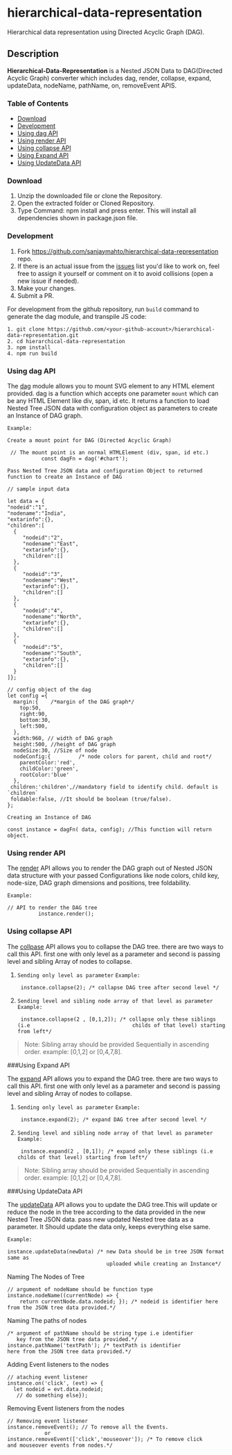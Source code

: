 # hierarchical-data-representation

Hierarchical data representation using Directed Acyclic Graph (DAG). 

## Description
**Hierarchical-Data-Representation** is a Nested JSON Data to
DAG(Directed Acyclic Graph) converter which includes dag, render, collapse, expand, updateData, nodeName, pathName, on, removeEvent APIS.


### Table of Contents

- [Download](#download)
- [Development](#development)
- [Using dag API](#using-dag-api)
- [Using render API](#using-render-api)
- [Using collapse API](#using-collapse-api)
- [Using Expand API](#using-expand-api)
- [Using UpdateData API](#using-updatedata-api)


### Download

 1. Unzip the downloaded file or clone the Repository.
 2. Open the extracted folder or Cloned Repository. 
 3. Type Command: npm install and press enter. This will 
      install all dependencies shown in package.json file.

### Development

1. Fork https://github.com/sanjaymahto/hierarchical-data-representation repo.
2. If there is an actual issue from the [issues](https://github.com/sanjaymahto/hierarchical-data-representation/issues) list you'd like to work on, feel free to assign it yourself or comment on it to avoid collisions (open a new issue if needed).
3. Make your changes.
4. Submit a PR.

For development from the github repository, run `build` command to generate the dag module, and transpile JS code:
 
    1. git clone https://github.com/<your-github-account>/hierarchical-data-representation.git
    2. cd hierarchical-data-representation
    3. npm install
    4. npm run build


### Using dag API

The [dag](https://github.com/sanjaymahto/hierarchical-data-representation/blob/origin/feature/refactoring-code/src/dag.js) module allows you to mount SVG element to any HTML element provided. dag is a function which accepts one parameter `mount` which can be any HTML Element like div, span, id etc.
It returns a function to load Nested Tree JSON data with configuration object as parameters to create an Instance of DAG graph.

`Example:`

`Create a mount point for DAG (Directed Acyclic Graph)`

     // The mount point is an normal HTMLElement (div, span, id etc.)
               const dagFn = dag('#chart'); 
 `Pass Nested Tree JSON data and configuration Object to returned function to create an Instance of DAG`     

    // sample input data
    
    let data = {  
    "nodeid":"1",
    "nodename":"India",
    "extarinfo":{},
    "children":[  
      {  
         "nodeid":"2",
         "nodename":"East",
         "extarinfo":{},
         "children":[]
      },
      {  
         "nodeid":"3",
         "nodename":"West",
         "extarinfo":{},
         "children":[]
      },
      {  
         "nodeid":"4",
         "nodename":"North",
         "extarinfo":{},
         "children":[]
      },
      {  
         "nodeid":"5",
         "nodename":"South",
         "extarinfo":{},
         "children":[]
      }
    ]};

    // config object of the dag
    let config ={  
      margin:{    /*margin of the DAG graph*/
        top:50,
        right:90,
        bottom:30,
        left:500,
      },
      width:960, // width of DAG graph
      height:500, //height of DAG graph
      nodeSize:30, //Size of node
      nodeConfig:{         /* node colors for parent, child and root*/
        parentColor:'red',
        childColor:'green',
        rootColor:'blue'
      },
     children:'children',//mandatory field to identify child. default is `children`
     foldable:false, //It should be boolean (true/false).
    };
`Creating an Instance of DAG`    
    
    const instance = dagFn( data, config); //This function will return object.
    
### Using render API

The [render](https://github.com/sanjaymahto/hierarchical-data-representation/blob/origin/feature/refactoring-code/src/dag-renderer.js) API allows you to render the DAG graph out of Nested JSON data structure with your passed Configurations like node colors, child key, node-size, DAG graph dimensions and positions, tree foldability.

`Example:` 

    // API to render the DAG tree
              instance.render();
   
### Using collapse API

The [collpase](https://github.com/sanjaymahto/hierarchical-data-representation/blob/origin/feature/refactoring-code/src/collapse-expand-tree.js) API allows you to collapse the DAG tree. there are two ways to call this API. first one with only level as a parameter and second is passing level and sibling Array of nodes to collapse. 

1. `Sending only level as parameter`
    `Example:`
        
        instance.collapse(2); /* collapse DAG tree after second level */

2. `Sending level and sibling node array of that level as parameter`
    `Example:`
        
        instance.collapse(2 , [0,1,2]); /* collapse only these siblings (i.e                                 childs of that level) starting from left*/
>Note: Sibling array should be provided Sequentially in ascending order.
example: [0,1,2] or [0,4,7,8].

###Using Expand API

The [expand](https://github.com/sanjaymahto/hierarchical-data-representation/blob/origin/feature/refactoring-code/src/collapse-expand-tree.js) API allows you to expand the DAG tree. there are two ways to call this API. first one with only level as a parameter and second is passing level and sibling Array of nodes to collapse. 

1. `Sending only level as parameter`
    `Example:`
        
        instance.expand(2); /* expand DAG tree after second level */

2. `Sending level and sibling node array of that level as parameter`
    `Example:`
        
        instance.expand(2 , [0,1]); /* expand only these siblings (i.e                                 childs of that level) starting from left*/
>Note: Sibling array should be provided Sequentially in ascending order.
example: [0,1,2] or [0,4,7,8].

###Using UpdateData API

The [updateData](https://github.com/sanjaymahto/hierarchical-data-representation/blob/origin/feature/refactoring-code/src/dag-renderer.js) API allows you to update the DAG tree.This will update or reduce the node in the tree according to the data provided in the new Nested Tree JSON data. pass new updated Nested tree data as a parameter. It Should update the data only, keeps everything else same.

`Example:`
   
    instance.updateData(newData) /* new Data should be in tree JSON format same as 
                                    uploaded while creating an Instance*/

Naming The Nodes of Tree

    // argument of nodeName should be function type
    instance.nodeName((currentNode) => { 
        return currentNode.data.nodeid; }); /* nodeid is identifier here 
    from the JSON tree data provided.*/

Naming The paths of nodes

    /* argument of pathName should be string type i.e identifier 
       key from the JSON tree data provided.*/
    instance.pathName('textPath'); /* textPath is identifier 
    here from the JSON tree data provided.*/

Adding Event listeners to the nodes

    // ataching event listener
    instance.on('click', (evt) => {    
      let nodeid = evt.data.nodeid;   
       // do something else});

Removing Event listeners from the nodes

    // Removing event listener
    instance.removeEvent(); // To remove all the Events.
                or
    instance.removeEvent(['click','mouseover']); /* To remove click 
    and mouseover events from nodes.*/


